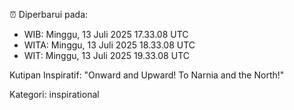 ⏰ Diperbarui pada:
- WIB: Minggu, 13 Juli 2025 17.33.08 UTC
- WITA: Minggu, 13 Juli 2025 18.33.08 UTC
- WIT: Minggu, 13 Juli 2025 19.33.08 UTC

Kutipan Inspiratif:
"Onward and Upward!  To Narnia and the North!"


Kategori: inspirational

